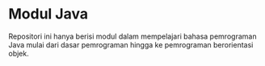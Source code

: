 # Modul Java

Repositori ini hanya berisi modul dalam mempelajari bahasa pemrograman Java mulai dari dasar pemrograman hingga ke pemrograman berorientasi objek.
